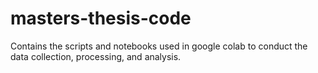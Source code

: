 # masters-thesis-code
Contains the scripts and notebooks used in google colab to conduct the data collection, processing, and analysis.
